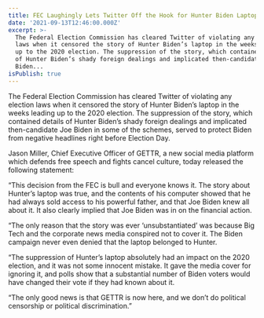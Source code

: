 ```yaml
---
title: FEC Laughingly Lets Twitter Off the Hook for Hunter Biden Laptop Censorship
date: '2021-09-13T12:46:00.000Z'
excerpt: >-
  The Federal Election Commission has cleared Twitter of violating any election
  laws when it censored the story of Hunter Biden’s laptop in the weeks leading
  up to the 2020 election. The suppression of the story, which contained details
  of Hunter Biden’s shady foreign dealings and implicated then-candidate Joe
  Biden...
isPublish: true
---
```


The Federal Election Commission has cleared Twitter of violating any election laws when it censored the story of Hunter Biden’s laptop in the weeks leading up to the 2020 election. The suppression of the story, which contained details of Hunter Biden’s shady foreign dealings and implicated then-candidate Joe Biden in some of the schemes, served to protect Biden from negative headlines right before Election Day.

Jason Miller, Chief Executive Officer of GETTR, a new social media platform which defends free speech and fights cancel culture, today released the following statement:

“This decision from the FEC is bull and everyone knows it. The story about Hunter’s laptop was true, and the contents of his computer showed that he had always sold access to his powerful father, and that Joe Biden knew all about it. It also clearly implied that Joe Biden was in on the financial action.

“The only reason that the story was ever ‘unsubstantiated’ was because Big Tech and the corporate news media conspired not to cover it. The Biden campaign never even denied that the laptop belonged to Hunter.

“The suppression of Hunter’s laptop absolutely had an impact on the 2020 election, and it was not some innocent mistake. It gave the media cover for ignoring it, and polls show that a substantial number of Biden voters would have changed their vote if they had known about it.

“The only good news is that GETTR is now here, and we don’t do political censorship or political discrimination.”

